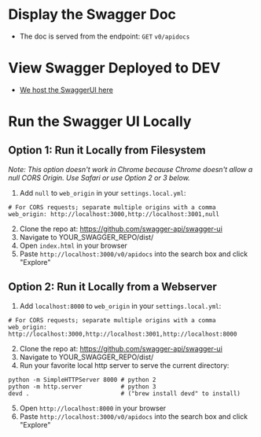 # Display the Swagger Doc
- The doc is served from the endpoint: `GET` `v0/apidocs`

# View Swagger Deployed to DEV
- [We host the SwaggerUI here](https://department-of-veterans-affairs.github.io/va-digital-services-platform-docs/api-reference/#/) 
# Run the Swagger UI Locally
## Option 1: Run it Locally from Filesystem
_Note: This option doesn't work in Chrome because Chrome doesn't allow a null CORS Origin. Use Safari or use Option 2 or 3 below._
1. Add `null` to `web_origin` in your `settings.local.yml`:
```
# For CORS requests; separate multiple origins with a comma
web_origin: http://localhost:3000,http://localhost:3001,null
```
2. Clone the repo at: https://github.com/swagger-api/swagger-ui
3. Navigate to YOUR_SWAGGER_REPO/dist/
4. Open `index.html` in your browser
5. Paste `http://localhost:3000/v0/apidocs` into the search box and click "Explore"

## Option 2: Run it Locally from a Webserver
1. Add `localhost:8000` to `web_origin` in your `settings.local.yml`:
```
# For CORS requests; separate multiple origins with a comma
web_origin: http://localhost:3000,http://localhost:3001,http://localhost:8000
```
2. Clone the repo at: https://github.com/swagger-api/swagger-ui
3. Navigate to YOUR_SWAGGER_REPO/dist/
4. Run your favorite local http server to serve the current directory:
```
python -m SimpleHTTPServer 8000 # python 2
python -m http.server           # python 3
devd .                          # ("brew install devd" to install)
```
5. Open `http://localhost:8000` in your browser
6. Paste `http://localhost:3000/v0/apidocs` into the search box and click "Explore"

